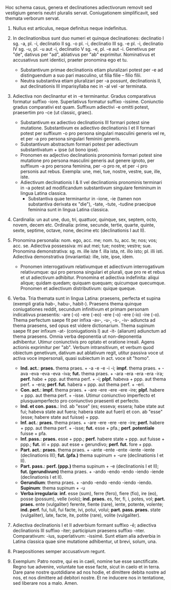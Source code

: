Hoc schema casus, genera et declinationes adiectivorum removit sed vestigium generis neutri pluralis servat. Coniugationem simplificavit, sed themata verborum servat. 

1. Nullus est articulus, neque definitus neque indefinitus.

2. In declinationibus sunt duo numeri et quinque declinationes: declinatio I sg. -a, pl. -i, declinatio II sg. -o pl. -i, declinatio III sg. -e pl. -i, declinatio IV sg. -u, pl. -u aut -i, declinatio V sg. -e, pl. -e aut -i. Genetivus per "de", dativus per "ad", ablativus per "ab" exprimitur. Nominativus et accusativus sunt identici, praeter pronomina ego et tu. 
 
	- Substantivum primae declinationis etiam pluralizari potest per -e ad distinguendum a suo pari masculino, ut filia filie – filio filii.
	- Neutra substantiva etiam pluralizari per -a possunt, declinationis II, aut declinationis III imparisyllaba nec in -al vel -ar terminata.

3. Adiectiva non declinantur et in -e terminantur. Gradus comparativus formatur suffixo -iore. Superlativus formatur suffixo -issime. Coniunctio gradus comparativi est quam. Suffixum adiectivi -e omitti potest, praesertim pro -ce (ut classic, graec). 
    - Substantivum ex adiectivo declinationis III formari potest sine mutatione. Substantivum ex adiectivo declinationis I et II formari potest per suffixum -o pro persona singulari masculini generis vel re, et per -a pro persona singulari feminini generis.
	- Substantivum abstractum formari potest per adiectivum substantivatum + ipse (ut bono ipse).
	- Pronomen ex adjectivo declinationis pronominis formari potest sine mutatione pro persona masculini generis aut genere ignoto, per suffixum -a pro persona feminina, per -o pro re, et per -i pro personis aut rebus. Exempla: une, mei, tue, nostre, vestre, sue, ille, iste.
	- Adiectivum declinationis I & II vel declinationis pronominis terminari in -a potest ad modificandum substantivum singulare femininum in lingua Latina classica.
	  - Substantiva quae terminantur in  -ione, -ie (tamen non substantiva derivata ex "die"), -tate, -tute, -tudine praecipue feminina sunt in lingua Latina classica.

4. Cardinalia: un aut une, duo, tri, quattuor, quinque, sex, septem, octo, novem, decem etc. Ordinalia: prime, secunde, tertie, quarte, quinte, sexte, septime, octave, none, decime etc (declinationis I aut II).

5. Pronomina personalia: nom. ego, acc. me; nom. tu, acc. te; nos; vos; acc. se. Adiectiva possessiva: mi aut mei; tue; nostre; vestre; sue. Pronomina demonstrativa: sg. m. ille iste f. illa ista, nt. illo isto; pl. illi isti. Adiectiva demonstrativa (invariantia): ille, iste, ipse, idem.
    - Pronomen interrogativum relativumque et adiectivum interrogativum relativumque: qui pro persona singulari et plurali, que pro re et rebus et ut adiectivum adhibitur. Pronomina et adiectiva indefinita: aliqui alique; quidam quedam; quiquam quequam; quicumque quecumque. Pronomen et adiectivum distributivum: quique queque.

6. Verba. Tria themata sunt in lingua Latina: praesens, perfecta et supina (exempli gratia hab-, habu-, habit-). Praesens thema quinque coniugationes reddit, secundum infinitivum et primam personam indicativus praesentis: -are (-o) -ere (-eo) -ere (-o) -ere (-io) -ire (-o). Thema perfectum saepe fit per infixa -av-, -u-, -s-, -iv- adiuncta ad thema praesens, sed opus est videre dictionarium. Thema supinum saepe fit per infixum -at- (coniugationis I) aut -it- (aliarum) adiunctum ad thema praesens. Omnia verba deponentia ut non-deponentia adhibentur. Utimur coniunctivis pro optato et oratione irreali. Agens actionis exprimitur per "ab". Verbum intransitivum, et verbum quod obiectum genetivum, dativum aut ablativum regit, utitur passiva voce ut activa voce impersonali, quasi subiectum in act. voce sit "homo".
	- **Ind. act.**: **praes.** thema praes. + -a -e -e -i -i; **impf.** thema praes. + -ava -eva -eva -eva -iva; **fut.** thema praes. + -ara -era -era -era -ira; **perf.** habe + ppp. aut thema perf. + -i; **plpf.** habeva + ppp. aut thema perf. + -era; **perf. fut.** habera + ppp. aut thema perf. + -eri.
	- **Con. act.**: **impf.** thema praes. + -are -ere -ere -ere -ire; **plpf.** habere + ppp. aut thema perf. + -isse. Utimur coniunctivo imperfecto et plusquamperfecto pro coniunctivo praesenti et perfecto.
	- **Ind. et con. pass.**: Ind. ab "esse" (es; esseva; essera; habe state aut fui; habeva state aut fuera; habera state aut fueri) et con. ab "esse" (esse; habere state aut fuisse) + ppp.
	- **Inf. act.**: **praes.** thema praes. + -are -ere -ere -ere -ire; **perf.** habere + ppp. aut thema perf. + -isse; **fut.** esse + pfa.;  **perf. potentiale** fuisse + pfa.
	- **Inf. pass.**: **praes.** esse + ppp.; **perf.** habere state + ppp. aut fuisse + ppp.; **fut.** iri + ppp. aut esse + gerundivo; **perf. fut.** fore + ppp.
	- **Part. act.**: **praes.** thema praes. + -ante -ente -ente -iente -iente (declinationis III); **fut. (pfa.)** thema supinum + -ure (declinationis I et II).
	- **Part. pass.**: **perf. (ppp.)** thema supinum + -e (declinationis I et II); **fut. (gerundivum)** thema praes. + -ando -endo -endo -iendo -iende (declinationis I et II).
	- **Gerundium**: thema praes. + -ando -endo -endo -iendo -iendo. **Supinum**: thema supinum + -u
	- **Verba irregularia**: **inf.** esse (sum), ferre (fero), fiere (fio), ire (eo), posse (possum), velle (volo); **ind. praes.** es, fer, fi, i, potes, vol; **part. praes.** ente (vulgaliter) ferente, fiente (rare), iente, potente, volente; **ind. perf.** fui, tuli, fui facte, ivi, potui, volui; **part. pass. praes.** state (vulgaliter), late, facte, ite, potite (rare), volite (vulgaliter).

7. Adiectiva declinationis I et II adverbium formant suffixo -ē; adiectiva declinationis III suffixo -iter; participium praesens suffixo -nter. Comparativum: -ius, superlativum: -issimē. Sunt etiam alia adverbia in Latina classica quae sine mutatione adhibentur, ut brevi, solum, una.

8. Praepositiones semper accusativum regunt.

9. Exemplum: Patro nostre, qui es in caeli, nomine tue esse sanctificate. Regno tue advenire, voluntate tue esse facte, sicut in caelo et in terra. Dare pane nostre quotdidiane ad nos hodie, et dimittere debita nostre ad nos, et nos dimittere ad debitori nostre. Et ne inducere nos in tentatione, sed liberare nos a malo. Amen.
